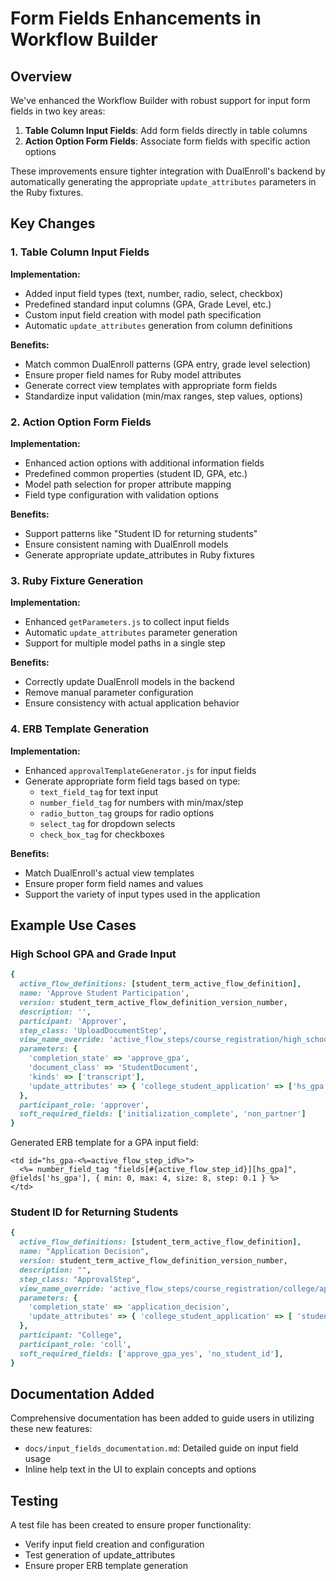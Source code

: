 # Form Fields Enhancements in Workflow Builder

## Overview

We've enhanced the Workflow Builder with robust support for input form fields in two key areas:

1. **Table Column Input Fields**: Add form fields directly in table columns
2. **Action Option Form Fields**: Associate form fields with specific action options

These improvements ensure tighter integration with DualEnroll's backend by automatically generating the appropriate `update_attributes` parameters in the Ruby fixtures.

## Key Changes

### 1. Table Column Input Fields

**Implementation:**
- Added input field types (text, number, radio, select, checkbox)
- Predefined standard input columns (GPA, Grade Level, etc.)
- Custom input field creation with model path specification
- Automatic `update_attributes` generation from column definitions

**Benefits:**
- Match common DualEnroll patterns (GPA entry, grade level selection)
- Ensure proper field names for Ruby model attributes
- Generate correct view templates with appropriate form fields
- Standardize input validation (min/max ranges, step values, options)

### 2. Action Option Form Fields

**Implementation:**
- Enhanced action options with additional information fields
- Predefined common properties (student ID, GPA, etc.)
- Model path selection for proper attribute mapping
- Field type configuration with validation options

**Benefits:**
- Support patterns like "Student ID for returning students"
- Ensure consistent naming with DualEnroll models
- Generate appropriate update_attributes in Ruby fixtures

### 3. Ruby Fixture Generation

**Implementation:**
- Enhanced `getParameters.js` to collect input fields
- Automatic `update_attributes` parameter generation
- Support for multiple model paths in a single step

**Benefits:**
- Correctly update DualEnroll models in the backend
- Remove manual parameter configuration
- Ensure consistency with actual application behavior

### 4. ERB Template Generation

**Implementation:**
- Enhanced `approvalTemplateGenerator.js` for input fields
- Generate appropriate form field tags based on type:
  - `text_field_tag` for text input
  - `number_field_tag` for numbers with min/max/step
  - `radio_button_tag` groups for radio options
  - `select_tag` for dropdown selects
  - `check_box_tag` for checkboxes

**Benefits:**
- Match DualEnroll's actual view templates
- Ensure proper form field names and values
- Support the variety of input types used in the application

## Example Use Cases

### High School GPA and Grade Input

```ruby
{
  active_flow_definitions: [student_term_active_flow_definition],
  name: 'Approve Student Participation',
  version: student_term_active_flow_definition_version_number,
  description: '',
  participant: 'Approver',
  step_class: 'UploadDocumentStep',
  view_name_override: 'active_flow_steps/course_registration/high_school/provide_gpa',
  parameters: {
    'completion_state' => 'approve_gpa',
    'document_class' => 'StudentDocument',
    'kinds' => ['transcript'],
    'update_attributes' => { 'college_student_application' => ['hs_gpa', 'hs_current_grade'] },
  },
  participant_role: 'approver',
  soft_required_fields: ['initialization_complete', 'non_partner']
}
```

Generated ERB template for a GPA input field:

```erb
<td id="hs_gpa-<%=active_flow_step_id%>">
  <%= number_field_tag "fields[#{active_flow_step_id}][hs_gpa]", @fields['hs_gpa'], { min: 0, max: 4, size: 8, step: 0.1 } %>
</td>
```

### Student ID for Returning Students

```ruby
{
  active_flow_definitions: [student_term_active_flow_definition],
  name: "Application Decision",
  version: student_term_active_flow_definition_version_number,
  description: "",
  step_class: "ApprovalStep",
  view_name_override: 'active_flow_steps/course_registration/college/application_decision',
  parameters: {
    'completion_state' => 'application_decision',
    'update_attributes' => { 'college_student_application' => [ 'student_number' ] },
  },
  participant: "College",
  participant_role: 'coll',
  soft_required_fields: ['approve_gpa_yes', 'no_student_id'],
}
```

## Documentation Added

Comprehensive documentation has been added to guide users in utilizing these new features:

- `docs/input_fields_documentation.md`: Detailed guide on input field usage
- Inline help text in the UI to explain concepts and options

## Testing

A test file has been created to ensure proper functionality:
- Verify input field creation and configuration
- Test generation of update_attributes
- Ensure proper ERB template generation
